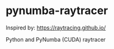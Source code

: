 # pynumba-raytracer

Inspired by: https://raytracing.github.io/

Python and PyNumba (CUDA) raytracer
